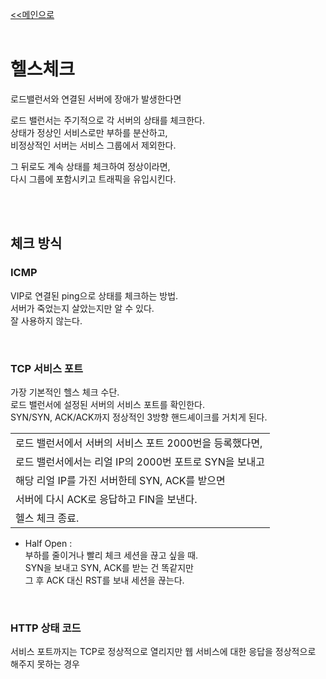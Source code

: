 [<<메인으로](https://github.com/AtomicLiquors/Network_Wiki_Chb)
&nbsp;  
&nbsp;  
# 헬스체크
로드밸런서와 연결된 서버에 장애가 발생한다면

로드 밸런서는 주기적으로 각 서버의 상태를 체크한다.  
상태가 정상인 서비스로만 부하를 분산하고,  
비정상적인 서버는 서비스 그룹에서 제외한다.  

그 뒤로도 계속 상태를 체크하여 정상이라면,   
다시 그룹에 포함시키고 트래픽을 유입시킨다.  

&nbsp;  
&nbsp;  
## 체크 방식
### ICMP
VIP로 연결된 ping으로 상태를 체크하는 방법.  
서버가 죽었는지 살았는지만 알 수 있다.  
잘 사용하지 않는다.  

&nbsp;  
### TCP 서비스 포트
가장 기본적인 헬스 체크 수단.  
로드 밸런서에 설정된 서버의 서비스 포트를 확인한다.   
SYN/SYN, ACK/ACK까지 정상적인 3방향 핸드셰이크를 거치게 된다. 

|  |
|--|
|로드 밸런서에서 서버의 서비스 포트 2000번을 등록했다면,  |
|로드 밸런서에서는 리얼 IP의 2000번 포트로 SYN을 보내고 |
|해당 리얼 IP를 가진 서버한테 SYN, ACK를 받으면|
|서버에 다시 ACK로 응답하고 FIN을 보낸다. |
|헬스 체크 종료.|

* Half Open :  
부하를 줄이거나 빨리 체크 세션을 끊고 싶을 때.  
SYN을 보내고 SYN, ACK를 받는 건 똑같지만  
그 후 ACK 대신 RST를 보내 세션을 끊는다.


&nbsp;  

### HTTP 상태 코드
서비스 포트까지는 TCP로 정상적으로 열리지만 웹 서비스에 대한 응답을 정상적으로 해주지 못하는 경우

